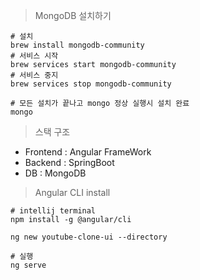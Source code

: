 > MongoDB 설치하기
```shell
# 설치
brew install mongodb-community
# 서비스 시작
brew services start mongodb-community
# 서비스 중지
brew services stop mongodb-community

# 모든 설치가 끝나고 mongo 정상 실행시 설치 완료
mongo
```

> 스택 구조
- Frontend : Angular FrameWork
- Backend : SpringBoot
- DB : MongoDB


> Angular CLI install

```shell
# intellij terminal 
npm install -g @angular/cli

ng new youtube-clone-ui --directory

# 실행
ng serve
```